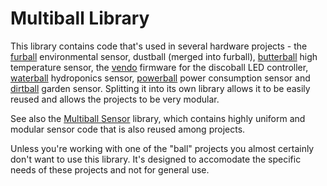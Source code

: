 # Multiball Library

This library contains code that's used in several hardware projects - the [furball](https://github.com/HomeBusProjects/furball) environmental sensor, dustball (merged into furball),  [butterball](https://github.com/romkey/butterball) high temperature sensor, the  [vendo](https://github.com/romkey/vendo) firmware for the discoball LED controller, [waterball](https://github.com/romkey/waterball) hydroponics sensor, [powerball](https://github.com/romkey/powerball) power consumption sensor and [dirtball](https://github.com/romkey/dirtball) garden sensor. Splitting it into its own library allows it to be easily reused and allows the projects to be very modular.

See also the [Multiball Sensor]() library, which contains highly uniform and modular sensor code that is also reused among projects.

Unless you're working with one of the "ball" projects you almost certainly don't want to use this library. It's designed to accomodate the specific needs of these projects and not for general use.
